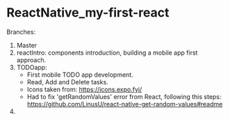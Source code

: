# ReactNative_my-first-react

Branches:

1. Master
2. reactIntro: components introduction, building a mobile app first approach.
3. TODOapp: 
    - First mobile TODO app development. 
    - Read, Add and Delete tasks. 
    - Icons taken from: https://icons.expo.fyi/
    - Had to fix 'getRandomValues' error from React, following this steps: https://github.com/LinusU/react-native-get-random-values#readme
4.
